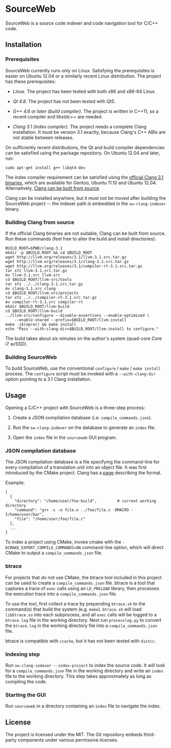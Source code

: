 SourceWeb
=========

SourceWeb is a source code indexer and code navigation tool for C/C++ code.

Installation
------------

### Prerequisites

SourceWeb currently runs only on Linux.  Satisfying the prerequisites is easier
on Ubuntu 12.04 or a similarly recent Linux distribution.  The project has these
prerequisites:

 * *Linux.*  The project has been tested with both x86 and x86-64 Linux.

 * *Qt 4.8.*  The project has not been tested with Qt5.

 * *G++ 4.6 or later (build compiler).*  The project is written in C++11, so a
   recent compiler and libstdc++ are needed.

 * *Clang 3.1 (index compiler).*  The project needs a complete Clang
   installation.  It must be version 3.1 exactly, because Clang's C++ ABIs are
   not stable between releases.

On sufficiently recent distributions, the Qt and build compiler dependencies can
be satisfied using the package repository.  On Ubuntu 12.04 and later, run:

    sudo apt-get install g++ libqt4-dev

The index compiler requirement can be satisfied using the [official Clang 3.1
binaries][1], which are available for Gentoo, Ubuntu 11.10 and Ubuntu 12.04.
Alternatively, [Clang can be built from source](#building-clang-from-source).

Clang can be installed anywhere, but it must not be moved after building the
SourceWeb project -- the indexer path is embedded in the `sw-clang-indexer`
binary.

[1]: http://llvm.org/releases/download.html#3.1


### Building Clang from source<a id="building-clang-from-source"></a>

If the official Clang binaries are not suitable, Clang can be built from source.
Run these commands (feel free to alter the build and install directories):

    BUILD_ROOT=$PWD/clang-3.1
    mkdir -p $BUILD_ROOT && cd $BUILD_ROOT
    wget http://llvm.org/releases/3.1/llvm-3.1.src.tar.gz
    wget http://llvm.org/releases/3.1/clang-3.1.src.tar.gz
    wget http://llvm.org/releases/3.1/compiler-rt-3.1.src.tar.gz
    tar xfz llvm-3.1.src.tar.gz
    mv llvm-3.1.src llvm-src
    cd $BUILD_ROOT/llvm-src/tools
    tar xfz ../../clang-3.1.src.tar.gz
    mv clang-3.1.src clang
    cd $BUILD_ROOT/llvm-src/projects
    tar xfz ../../compiler-rt-3.1.src.tar.gz
    mv compiler-rt-3.1.src compiler-rt
    mkdir $BUILD_ROOT/llvm-build
    cd $BUILD_ROOT/llvm-build
    ../llvm-src/configure --disable-assertions --enable-optimized \
        --enable-shared --prefix=$BUILD_ROOT/llvm-install
    make -j$(nproc) && make install
    echo "Pass --with-clang-dir=$BUILD_ROOT/llvm-install to configure."

The build takes about six minutes on the author's system (quad-core Core i7 w/SSD).


### Building SourceWeb

To build SourceWeb, use the conventional `configure` / `make` / `make install`
process.  The `configure` script must be invoked with a `--with-clang-dir`
option pointing to a 3.1 Clang installation.


Usage
-----

Opening a C/C++ project with SourceWeb is a three-step process:

1. Create a JSON compilation database (i.e. `compile_commands.json`).

2. Run the `sw-clang-indexer` on the database to generate an `index` file.

3. Open the `index` file in the `sourceweb` GUI program.


### JSON compilation database

The JSON compilation database is a file specifying the command-line for every
compilation of a translation unit into an object file.  It was first introduced
by the CMake project.  Clang has a [page][2] describing the format.

[2]: http://clang.llvm.org/docs/JSONCompilationDatabase.html

Example:

    [
      {
        "directory": "/home/user/foo-build",         # current working directory
        "command": "g++ -c -o file.o ../foo/file.c -DMACRO -I/home/user/bar",
        "file": "/home/user/foo/file.c"
      },
      ...
    ]

To index a project using CMake, invoke cmake with the
`-DCMAKE_EXPORT_COMPILE_COMMANDS=ON` command-line option, which will direct
CMake to output a `compile_commands.json` file.


### btrace

For projects that do not use CMake, the btrace tool included in this project
can be used to create a `compile_commands.json` file.  btrace is a tool that
captures a trace of `exec` calls using an `LD_PRELOAD` library, then processes
the execution trace into a `compile_commands.json` file.

To use the tool, first collect a trace by prepending `btrace.sh` to the
command(s) that build the system (e.g. `make`).  `btrace.sh` will load
`libbtrace.so` into each subprocess, and all `exec` calls will be logged to a
`btrace.log` file in the working directory.  Next run `processlog.py` to
convert the `btrace.log` in the working directory file into a
`compile_commands.json` file.

btrace is compatible with `ccache`, but it has not been tested with `distcc`.


### Indexing step

Run `sw-clang-indexer --index-project` to index the source code.  It will look
for a `compile_commands.json` file in the working directory and write an `index`
file to the working directory.  This step takes approximately as long as
compiling the code.


### Starting the GUI

Run `sourceweb` in a directory containing an `index` file to navigate the index.


License
-------

The project is licensed under the MIT.  The Git repository embeds third-party
components under various permissive licenses.
